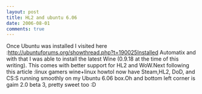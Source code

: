 ```yaml
---
layout: post
title: HL2 and ubuntu 6.06
date: 2006-08-01
comments: true
---
```


Once Ubuntu was installed I visited here :http://ubuntuforums.org/showthread.php?t=190025Installed Automatix and with that I was able to install the latest Wine (0.9.18 at the time of this writing). This comes with better support for HL2 and WoW.Next following this article :linux gamers wine+linux howtoI now have Steam,HL2, DoD, and CS:S running smoothly on my Ubuntu 6.06 box.Oh and bottom left corner is gaim 2.0 beta 3, pretty sweet too :D



